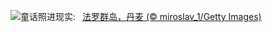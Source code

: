 ![](https://www.bing.com/th?id=OHR.SaksunFaroe_ZH-CN7150180006_UHD.jpg&w=1000)童话照进现实:&nbsp;&ensp;[法罗群岛，丹麦 (© miroslav_1/Getty Images)](https://www.bing.com/th?id=OHR.SaksunFaroe_ZH-CN7150180006_UHD.jpg)
<br><br/>
